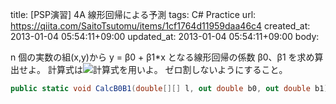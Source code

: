 title: [PSP演習] 4A 線形回帰による予測
tags: C# Practice
url: https://qiita.com/SaitoTsutomu/items/1cf1764d11959daa46c4
created_at: 2013-01-04 05:54:11+09:00
updated_at: 2013-01-04 05:54:11+09:00
body:

n 個の実数の組(x,y)から y = β0 + β1*x となる線形回帰の係数 β0、β1 を求め算出せよ。
計算式は![計算式](http://plaza.harmonix.ne.jp/~fakira/turedure/pic2.GIF)を用いよ。
ゼロ割しないようにすること。

```c#
public static void CalcB0B1(double[][] l, out double b0, out double b1)
```
